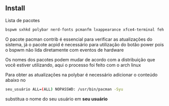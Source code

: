 ## Install
Lista de pacotes
```bash
bspwm sxhkd polybar nerd-fonts pcmanfm lxappearance xfce4-terminal feh flameshot network-manager-applet acpi i3lock rofi xorg-xinit xorg sddm vim wget curl xfce4-power-manager yazi git github-cli pacman-contrib acpid picom
```

O pacote pacman contrib é essencial para verificar as atualizações do sistema, já o pacote acpid é necessário para utilização do botão power pois o bspwm não lida diretamente com eventos de hardware

Os nomes dos pacotes podem mudar de acordo com a distribuição que você estiver utilizando, aqui o processo foi feito com o arch linux

Para obter as atualizações na polybar é necessário adicionar o conteúdo abaixo no [](/etc/sudoers)

```bash
seu_usuário ALL=(ALL) NOPASSWD: /usr/bin/pacman -Syu
```
substitua o nome do seu usuário em **seu usuário**
